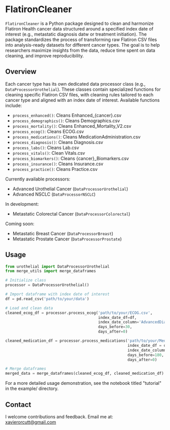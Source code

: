 # FlatironCleaner

`FlatironCleaner` is a Python package designed to clean and harmonize Flatiron Health cancer data structured around a specified index date of interest (e.g., metastatic diagnosis datw or treatment initiation). The package standardizes the process of transforming raw Flatiron CSV files into analysis-ready datasets for different cancer types. The goal is to help researchers maximize insights from the data, reduce time spent on data cleaning, and improve reproducibility. 

## Overview

Each cancer type has its own dedicated data processor class (e.g., `DataProcessorUrothelial`). These classes contain specialized functions for cleaning specific Flatiron CSV files, with cleaning rules tailored to each cancer type and aligned with an index date of interest. Available functions include: 

- `process_enhanced()`: Cleans Enhanced_{cancer}.csv
- `process_demographics()`: Cleans Demographics.csv
- `process_mortality()`: Cleans Enhanced_Mortality_V2.csv
- `process_ecog()`: Cleans ECOG.csv
- `process_medications()`: Cleans MedicationAdministration.csv
- `process_diagnosis()`: Cleans Diagnosis.csv
- `process_labs()`: Cleans Lab.csv
- `process_vitals()`: Clean Vitals.csv 
- `process_biomarkers()`: Cleans {cancer}_Biomarkers.csv
- `process_insurance()`: Cleans Insurance.csv
- `process_practice()`: Cleans Practice.csv

Currently available processors:
- Advanced Urothelial Cancer (`DataProcessorUrothelial`)
- Advanced NSCLC (`DataProcessorNSCLC`)

In development:
- Metastatic Colorectal Cancer (`DataProcessorColorectal`)

Coming soon: 
- Metastatic Breast Cancer (`DataProcessorBreast`)
- Metastatic Prostate Cancer (`DataProcessorProstate`)

## Usage 

```python
from urothelial import DataProcessorUrothelial
from merge_utils import merge_dataframes

# Initialize class
processor = DataProcessorUrothelial()

# Import dataframe with index date of interest
df = pd.read_csv('path/to/your/data')

# Load and clean data
cleaned_ecog_df = processor.process_ecog('path/to/your/ECOG.csv',
                                         index_date_df=df,
                                         index_date_column='AdvancedDiagnosisDate',
                                         days_before=30,
                                         days_after=0)                  

cleaned_medication_df = processor.process_medications('path/to/your/MedicationAdmninistration.csv',
                                                      index_date_df = df,
                                                      index_date_column='AdvancedDiagnosisDate',
                                                      days_before=180,
                                                      days_after=0)

# Merge dataframes 
merged_data = merge_dataframes(cleaned_ecog_df, cleaned_medication_df)
```

For a more detailed usage demonstration, see the notebook titled "tutorial" in the example/ directory.

## Contact

I welcome contributions and feedback. Email me at: xavierorcutt@gmail.com
